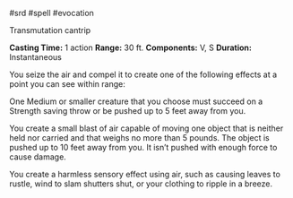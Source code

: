#srd #spell #evocation 

Transmutation cantrip

**Casting Time:** 1 action
**Range:** 30 ft.
**Components:** V, S
**Duration:** Instantaneous

You seize the air and compel it to create one of the following effects at a point you can see within range:

One Medium or smaller creature that you choose must succeed on a Strength saving throw or be pushed up to 5 feet away from you.

You create a small blast of air capable of moving one object that is neither held nor carried and that weighs no more than 5 pounds. The object is pushed up to 10 feet away from you. It isn’t pushed with enough force to cause damage.

You create a harmless sensory effect using air, such as causing leaves to rustle, wind to slam shutters shut, or your clothing to ripple in a breeze.
